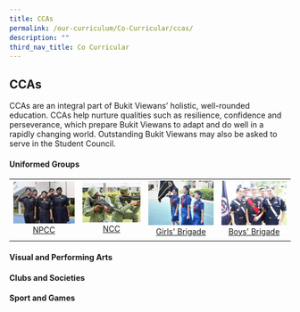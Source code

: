```yaml
---
title: CCAs
permalink: /our-curriculum/Co-Curricular/ccas/
description: ""
third_nav_title: Co Curricular
---
```

## CCAs

CCAs are an integral part of Bukit Viewans’ holistic, well-rounded education. CCAs help nurture qualities such as resilience, confidence and perseverance, which prepare Bukit Viewans to adapt and do well in a rapidly changing world. Outstanding Bukit Viewans may also be asked to serve in the Student Council.

#### Uniformed Groups
| | | | |
| --- | --- | --- | --- |
| [![](/images/npcc.jpg) <center> NPCC </center>](/our-curriculum/co-curricular/ccas/uniformed-groups/npcc) | [![](/images/ncc.jpg) <center> NCC </center>](/our-curriculum/co-curricular/ccas/uniformed-groups/ncc) | [![](/images/girl%20brigade.jpg) <center>Girls' Brigade</center>](/our-curriculum/co-curricular/ccas/uniformed-groups/girls-brigade) | [![](/images/boy%20brigade.jpg) <center>Boys' Brigade</center>](/our-curriculum/co-curricular/ccas/uniformed-groups/boys-brigade) |
| | | | |

#### Visual and Performing Arts

#### Clubs and Societies 

#### Sport and Games